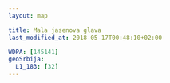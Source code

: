 ```yaml
---
layout: map

title: Mala jasenova glava
last_modified_at: 2018-05-17T00:48:10+02:00

WDPA: [145141]
geoSrbija:
  L1_183: [32]
---
```

